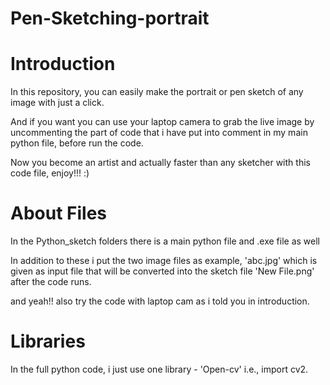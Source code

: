 # Pen-Sketching-portrait

# Introduction
In this repository, you can easily make the portrait or pen sketch of any image with just a click.

And if you want you can use your laptop camera to grab the live image by uncommenting the part of code that i have put into comment in my main python file, before run the code.

Now you become an artist and actually faster than any sketcher with this code file, enjoy!!! :)

# About Files
In the Python_sketch folders there is a main python file and .exe file as well

In addition to these i put the two image files as example, 'abc.jpg' which is given as input file that will be converted into the sketch file 'New File.png' after the code runs.

and yeah!! also try the code with laptop cam as i told you in introduction.

# Libraries 
In the full python code, i just use one library - 'Open-cv' i.e., import cv2.
